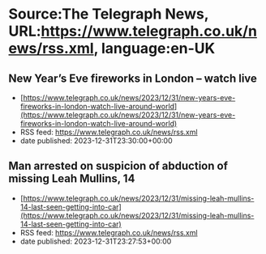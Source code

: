# Source:The Telegraph News, URL:https://www.telegraph.co.uk/news/rss.xml, language:en-UK

## New Year’s Eve fireworks in London – watch live
 - [https://www.telegraph.co.uk/news/2023/12/31/new-years-eve-fireworks-in-london-watch-live-around-world](https://www.telegraph.co.uk/news/2023/12/31/new-years-eve-fireworks-in-london-watch-live-around-world)
 - RSS feed: https://www.telegraph.co.uk/news/rss.xml
 - date published: 2023-12-31T23:30:00+00:00



## Man arrested on suspicion of abduction of missing Leah Mullins, 14
 - [https://www.telegraph.co.uk/news/2023/12/31/missing-leah-mullins-14-last-seen-getting-into-car](https://www.telegraph.co.uk/news/2023/12/31/missing-leah-mullins-14-last-seen-getting-into-car)
 - RSS feed: https://www.telegraph.co.uk/news/rss.xml
 - date published: 2023-12-31T23:27:53+00:00



